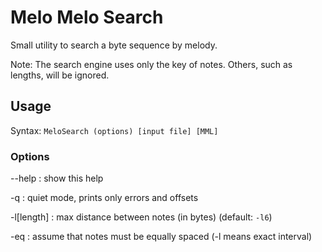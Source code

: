 Melo Melo Search
================

Small utility to search a byte sequence by melody.

Note: The search engine uses only the key of notes. Others, such as lengths, will be ignored.

Usage
-----

Syntax: `MeloSearch (options) [input file] [MML]`

### Options

--help
  : show this help

-q
  : quiet mode, prints only errors and offsets

-l[length]
  : max distance between notes (in bytes) (default: `-l6`)

-eq
  : assume that notes must be equally spaced (-l means exact interval)
